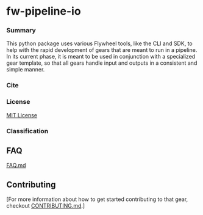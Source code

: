 # fw-pipeline-io

### Summary
This python package uses various Flywheel tools, like the CLI and SDK, to
help with the rapid development of gears that are meant to run in a pipeline. In its
current phase, it is meant to be used in conjunction with a specialized gear 
template, so that all gears handle input and outputs in a consistent and simple manner.

### Cite

### License 
[MIT License](LICENSE)
### Classification

## FAQ

[FAQ.md](FAQ.md)

## Contributing

[For more information about how to get started contributing to that gear,
checkout [CONTRIBUTING.md](CONTRIBUTING.md).]
<!-- markdownlint-disable-file -->
